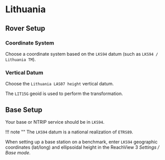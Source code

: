 # Lithuania

## Rover Setup

### Coordinate System

Choose a coordinate system based on the `LKS94` datum (such as `LKS94 / Lithuania TM`).

### Vertical Datum

Choose the `Lithuania LAS07 height` vertical datum.

The `LIT15G` geoid is used to perform the transformation.

## Base Setup

Your base or NTRIP service should be in `LKS94`.

!!! note ""
	The `LKS94` datum is a national realization of `ETRS89`.

When setting up a base station on a benchmark, enter `LKS94` geographic coordinates (lat/long) and ellipsoidal height in the ReachView 3 *Settings / Base mode*.
